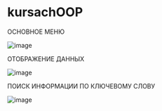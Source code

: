 # kursachOOP


ОСНОВНОЕ МЕНЮ

![image](https://github.com/armamaskh/kursachOOP/assets/132794148/dd225f21-95b7-474d-8cfd-a5097c1faefd)


ОТОБРАЖЕНИЕ ДАННЫХ

![image](https://github.com/armamaskh/kursachOOP/assets/132794148/e07f2a5c-b3f6-4a6f-9cca-da5ddeb0a6a6)


ПОИСК ИНФОРМАЦИИ ПО КЛЮЧЕВОМУ СЛОВУ

![image](https://github.com/armamaskh/kursachOOP/assets/132794148/cfb261f8-e6e7-4f52-956f-854252bdff4f)
